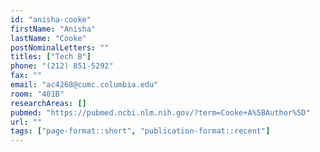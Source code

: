 ```yaml
---
id: "anisha-cooke"
firstName: "Anisha"
lastName: "Cooke"
postNominalLetters: ""
titles: ["Tech B"]
phone: "(212) 851-5292"
fax: ""
email: "ac4268@cumc.columbia.edu"
room: "401B"
researchAreas: []
pubmed: "https://pubmed.ncbi.nlm.nih.gov/?term=Cooke+A%5BAuthor%5D"
url: ""
tags: ["page-format::short", "publication-format::recent"]
---
```


